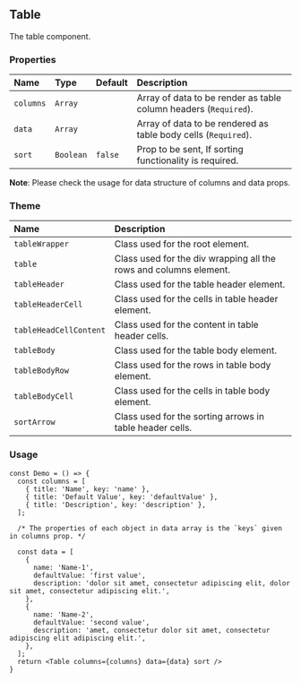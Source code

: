 ## Table

The table component.

### Properties
| Name | Type | Default | Description |
|:-----|:-----|:-----|:-----|
| `columns` | `Array` | &nbsp; | Array of data to be render as table column headers (`Required`). |
| `data` | `Array` | &nbsp; | Array of data to be rendered as table body cells (`Required`). |
| `sort` | `Boolean` | `false` | Prop to be sent, If sorting functionality is required. |

**Note**: Please check the usage for data structure of columns and data props.

### Theme

| Name     | Description|
|:---------|:-----------|
| `tableWrapper`   | Class used for the root element.|
| `table`   | Class used for the div wrapping all the rows and columns element.|
| `tableHeader`   | Class used for the table header element.|
| `tableHeaderCell`   | Class used for the cells in table header element.|
| `tableHeadCellContent`   | Class used for the content in table header cells.|
| `tableBody`   | Class used for the table body element.|
| `tableBodyRow`   | Class used for the rows in table body element.|
| `tableBodyCell`   | Class used for the cells in table body element.|
| `sortArrow`   | Class used for the sorting arrows in table header cells.|

### Usage
```
const Demo = () => {
  const columns = [
    { title: 'Name', key: 'name' },
    { title: 'Default Value', key: 'defaultValue' },
    { title: 'Description', key: 'description' },
  ];

  /* The properties of each object in data array is the `keys` given in columns prop. */

  const data = [
    {
      name: 'Name-1',
      defaultValue: 'first value',
      description: 'dolor sit amet, consectetur adipiscing elit, dolor sit amet, consectetur adipiscing elit.',
    },
    {
      name: 'Name-2',
      defaultValue: 'second value',
      description: 'amet, consectetur dolor sit amet, consectetur adipiscing elit adipiscing elit.',
    },
  ];
  return <Table columns={columns} data={data} sort />
}
```